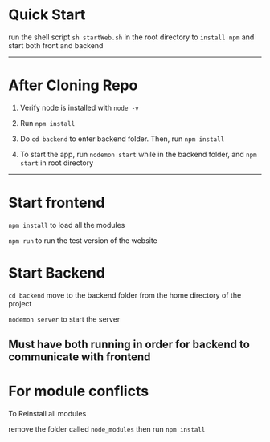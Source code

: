<h1>Quick Start</h1>

run the shell script `sh startWeb.sh` in the root directory to `install npm` and start both front and backend

---
<h1>After Cloning Repo</h1>

1. Verify node is installed with `node -v`

2. Run `npm install`

3. Do `cd backend` to enter backend folder. Then, run `npm install`

4. To start the app, run `nodemon start` while in the backend folder, and `npm start` in root directory

---
<h1>Start frontend</h1>

`npm install` to load all the modules

`npm run` to run the test version of the website


<h1>Start Backend</h1>

`cd backend` move to the backend folder from the home directory of the project

`nodemon server` to start the server

Must have both running in order for backend to communicate with frontend
---

<h1>For module conflicts</h1>

To Reinstall all modules

remove the folder called `node_modules` then run `npm install`


